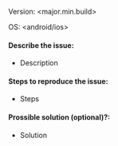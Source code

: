 Version: <major.min.build>

OS: <android/ios>

#### Describe the issue:
- Description

#### Steps to reproduce the issue:
- Steps

#### Prossible solution (optional)?:
- Solution
